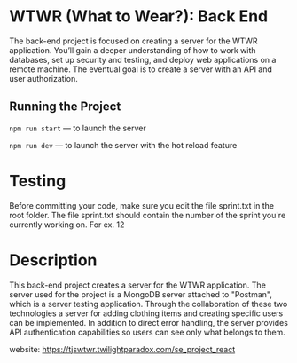 # WTWR (What to Wear?): Back End
The back-end project is focused on creating a server for the WTWR application. You’ll gain a deeper understanding of how to work with databases, set up security and testing, and deploy web applications on a remote machine. The eventual goal is to create a server with an API and user authorization.
## Running the Project
`npm run start` — to launch the server 

`npm run dev` — to launch the server with the hot reload feature
# Testing
Before committing your code, make sure you edit the file sprint.txt in the root folder. The file sprint.txt should contain the number of the sprint you're currently working on. For ex. 12

# Description
This back-end project creates a server for the WTWR application. The server used for the project is a MongoDB server attached to "Postman", which is a server testing application. Through the collaboration of these two technologies a server for adding clothing items and creating specific users can be implemented. In addition to direct error handling, the server provides API authentication capabilities so users can see only what belongs to them.

website: https://tjswtwr.twilightparadox.com/se_project_react